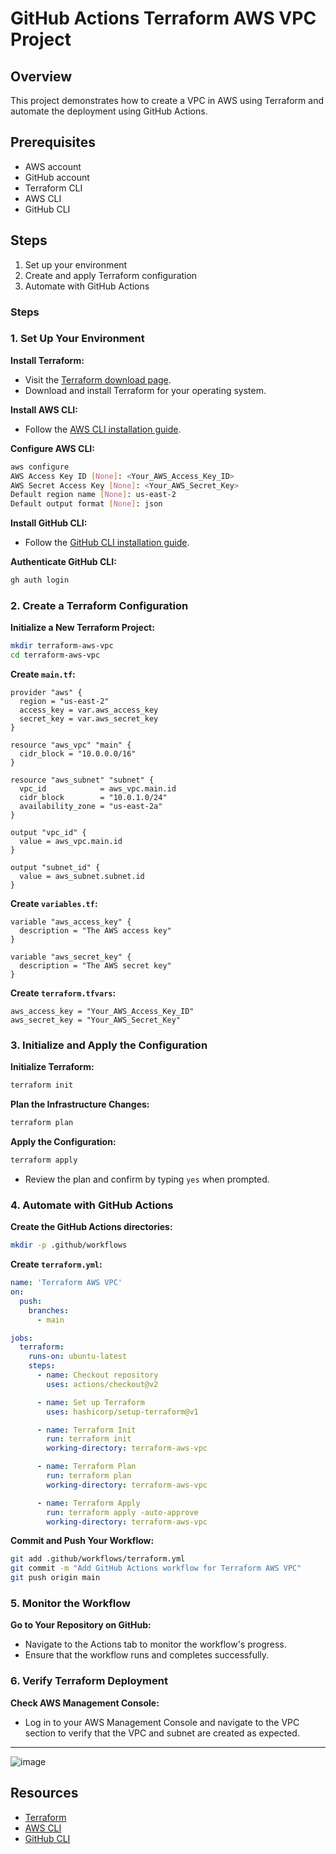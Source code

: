 # GitHub Actions Terraform AWS VPC Project

## Overview
This project demonstrates how to create a VPC in AWS using Terraform and automate the deployment using GitHub Actions.

## Prerequisites
- AWS account
- GitHub account
- Terraform CLI
- AWS CLI
- GitHub CLI

## Steps
1. Set up your environment
2. Create and apply Terraform configuration
3. Automate with GitHub Actions

### Steps

### 1. Set Up Your Environment

**Install Terraform:**

- Visit the [Terraform download page](https://developer.hashicorp.com/terraform/tutorials/aws-get-started/install-cli).
- Download and install Terraform for your operating system.

**Install AWS CLI:**

- Follow the [AWS CLI installation guide](https://docs.aws.amazon.com/cli/latest/userguide/getting-started-install.html).

**Configure AWS CLI:**

```bash
aws configure
AWS Access Key ID [None]: <Your_AWS_Access_Key_ID>
AWS Secret Access Key [None]: <Your_AWS_Secret_Key>
Default region name [None]: us-east-2
Default output format [None]: json
```

**Install GitHub CLI:**

- Follow the [GitHub CLI installation guide](https://cli.github.com/manual/installation).

**Authenticate GitHub CLI:**

```bash
gh auth login
```

### 2. Create a Terraform Configuration

**Initialize a New Terraform Project:**

```bash
mkdir terraform-aws-vpc
cd terraform-aws-vpc
```

**Create `main.tf`:**

```hcl
provider "aws" {
  region = "us-east-2"
  access_key = var.aws_access_key
  secret_key = var.aws_secret_key
}

resource "aws_vpc" "main" {
  cidr_block = "10.0.0.0/16"
}

resource "aws_subnet" "subnet" {
  vpc_id            = aws_vpc.main.id
  cidr_block        = "10.0.1.0/24"
  availability_zone = "us-east-2a"
}

output "vpc_id" {
  value = aws_vpc.main.id
}

output "subnet_id" {
  value = aws_subnet.subnet.id
}
```

**Create `variables.tf`:**

```hcl
variable "aws_access_key" {
  description = "The AWS access key"
}

variable "aws_secret_key" {
  description = "The AWS secret key"
}
```

**Create `terraform.tfvars`:**

```hcl
aws_access_key = "Your_AWS_Access_Key_ID"
aws_secret_key = "Your_AWS_Secret_Key"
```

### 3. Initialize and Apply the Configuration

**Initialize Terraform:**

```bash
terraform init
```

**Plan the Infrastructure Changes:**

```bash
terraform plan
```

**Apply the Configuration:**

```bash
terraform apply
```
- Review the plan and confirm by typing `yes` when prompted.

### 4. Automate with GitHub Actions

**Create the GitHub Actions directories:**

```bash
mkdir -p .github/workflows
```

**Create `terraform.yml`:**

```yaml
name: 'Terraform AWS VPC'
on:
  push:
    branches:
      - main

jobs:
  terraform:
    runs-on: ubuntu-latest
    steps:
      - name: Checkout repository
        uses: actions/checkout@v2

      - name: Set up Terraform
        uses: hashicorp/setup-terraform@v1

      - name: Terraform Init
        run: terraform init
        working-directory: terraform-aws-vpc

      - name: Terraform Plan
        run: terraform plan
        working-directory: terraform-aws-vpc

      - name: Terraform Apply
        run: terraform apply -auto-approve
        working-directory: terraform-aws-vpc
```

**Commit and Push Your Workflow:**

```bash
git add .github/workflows/terraform.yml
git commit -m "Add GitHub Actions workflow for Terraform AWS VPC"
git push origin main
```

### 5. Monitor the Workflow

**Go to Your Repository on GitHub:**

- Navigate to the Actions tab to monitor the workflow's progress.
- Ensure that the workflow runs and completes successfully.

### 6. Verify Terraform Deployment

**Check AWS Management Console:**

- Log in to your AWS Management Console and navigate to the VPC section to verify that the VPC and subnet are created as expected.

---
   
![image](https://github.com/user-attachments/assets/2a7e78e7-cbce-4449-a86b-8a4c4bbf824e)

## Resources
- [Terraform](https://developer.hashicorp.com/terraform)
- [AWS CLI](https://aws.amazon.com/cli/)
- [GitHub CLI](https://cli.github.com/)

